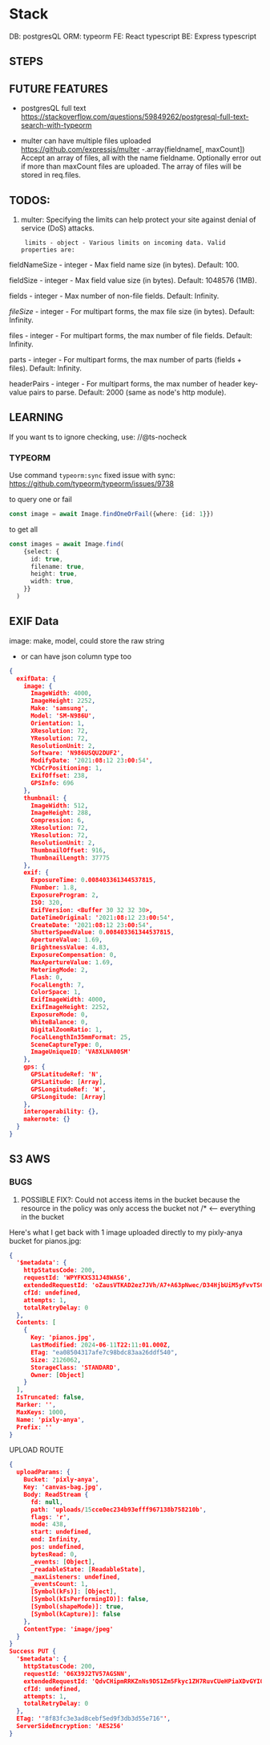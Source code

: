 # Stack

DB: postgresQL
ORM: typeorm
FE: React typescript
BE: Express typescript


## STEPS





## FUTURE FEATURES

- postgresQL full text
https://stackoverflow.com/questions/59849262/postgresql-full-text-search-with-typeorm

- multer can have multiple files uploaded
https://github.com/expressjs/multer
    -.array(fieldname[, maxCount])
Accept an array of files, all with the name fieldname. Optionally error out if more than maxCount files are uploaded. The array of files will be stored in req.files.

## TODOS:
1. multer:
    Specifying the limits can help protect your site against denial of service (DoS) attacks.

        limits - object - Various limits on incoming data. Valid properties are:

fieldNameSize - integer - Max field name size (in bytes). Default: 100.

fieldSize - integer - Max field value size (in bytes). Default: 1048576 (1MB).

fields - integer - Max number of non-file fields. Default: Infinity.

*fileSize* - integer - For multipart forms, the max file size (in bytes). Default: Infinity.

files - integer - For multipart forms, the max number of file fields. Default: Infinity.

parts - integer - For multipart forms, the max number of parts (fields + files). Default: Infinity.

headerPairs - integer - For multipart forms, the max number of header key-value pairs to parse. Default: 2000 (same as node's http module).

## LEARNING
If you want ts to ignore checking, use:
  //@ts-nocheck


### TYPEORM
Use command `typeorm:sync`
fixed issue with sync:
https://github.com/typeorm/typeorm/issues/9738

to query one or fail
``` ts
const image = await Image.findOneOrFail({where: {id: 1}})
```
to get all
``` ts
const images = await Image.find(
    {select: {
      id: true,
      filename: true,
      height: true,
      width: true,
    }}
  )
```

## EXIF Data
image: make, model,
could store the raw string
  - or can have json column type too

``` json
{
  exifData: {
    image: {
      ImageWidth: 4000,
      ImageHeight: 2252,
      Make: 'samsung',
      Model: 'SM-N986U',
      Orientation: 1,
      XResolution: 72,
      YResolution: 72,
      ResolutionUnit: 2,
      Software: 'N986USQU2DUF2',
      ModifyDate: '2021:08:12 23:00:54',
      YCbCrPositioning: 1,
      ExifOffset: 238,
      GPSInfo: 696
    },
    thumbnail: {
      ImageWidth: 512,
      ImageHeight: 288,
      Compression: 6,
      XResolution: 72,
      YResolution: 72,
      ResolutionUnit: 2,
      ThumbnailOffset: 916,
      ThumbnailLength: 37775
    },
    exif: {
      ExposureTime: 0.008403361344537815,
      FNumber: 1.8,
      ExposureProgram: 2,
      ISO: 320,
      ExifVersion: <Buffer 30 32 32 30>,
      DateTimeOriginal: '2021:08:12 23:00:54',
      CreateDate: '2021:08:12 23:00:54',
      ShutterSpeedValue: 0.008403361344537815,
      ApertureValue: 1.69,
      BrightnessValue: 4.83,
      ExposureCompensation: 0,
      MaxApertureValue: 1.69,
      MeteringMode: 2,
      Flash: 0,
      FocalLength: 7,
      ColorSpace: 1,
      ExifImageWidth: 4000,
      ExifImageHeight: 2252,
      ExposureMode: 0,
      WhiteBalance: 0,
      DigitalZoomRatio: 1,
      FocalLengthIn35mmFormat: 25,
      SceneCaptureType: 0,
      ImageUniqueID: 'VA8XLNA00SM'
    },
    gps: {
      GPSLatitudeRef: 'N',
      GPSLatitude: [Array],
      GPSLongitudeRef: 'W',
      GPSLongitude: [Array]
    },
    interoperability: {},
    makernote: {}
  }
}

```

## S3 AWS

### BUGS
1. POSSIBLE FIX?: Could not access items in the bucket because the resource in the policy was only access the bucket not <bucket>/* <-- everything in the bucket

Here's what I get back with 1 image uploaded directly to my pixly-anya bucket for pianos.jpg:

``` json
{
  '$metadata': {
    httpStatusCode: 200,
    requestId: 'WPYFKXS31J48WAS6',
    extendedRequestId: 'oZausVTKAD2ez7JVh/A7+A63pNwec/D34HjbUiM5yFvvTSGidGujUjoRXrxvwmlI2TLKXVWhgBvJzAzMRBi33qUUZxyd7UwVuF4vuOFXw3k=',
    cfId: undefined,
    attempts: 1,
    totalRetryDelay: 0
  },
  Contents: [
    {
      Key: 'pianos.jpg',
      LastModified: 2024-06-11T22:11:01.000Z,
      ETag: "ea08504317afe7c98bdc83aa26ddf540",
      Size: 2126062,
      StorageClass: 'STANDARD',
      Owner: [Object]
    }
  ],
  IsTruncated: false,
  Marker: '',
  MaxKeys: 1000,
  Name: 'pixly-anya',
  Prefix: ''
}
```

UPLOAD ROUTE
``` json
{
  uploadParams: {
    Bucket: 'pixly-anya',
    Key: 'canvas-bag.jpg',
    Body: ReadStream {
      fd: null,
      path: 'uploads/15cce0ec234b93efff967138b758210b',
      flags: 'r',
      mode: 438,
      start: undefined,
      end: Infinity,
      pos: undefined,
      bytesRead: 0,
      _events: [Object],
      _readableState: [ReadableState],
      _maxListeners: undefined,
      _eventsCount: 1,
      [Symbol(kFs)]: [Object],
      [Symbol(kIsPerformingIO)]: false,
      [Symbol(shapeMode)]: true,
      [Symbol(kCapture)]: false
    },
    ContentType: 'image/jpeg'
  }
}
Success PUT {
  '$metadata': {
    httpStatusCode: 200,
    requestId: '06X39J2TV57AGSNN',
    extendedRequestId: 'QdvCHipmRRKZnNs9DS1Zm5Fkyc1ZH7RuvCUeHPiaXDvGYIOOnussFOEVjgJyWnVh7gIXVXCkFxA=',
    cfId: undefined,
    attempts: 1,
    totalRetryDelay: 0
  },
  ETag: '"8f83fc3e3ad8cebf5ed9f3db3d55e716"',
  ServerSideEncryption: 'AES256'
}
```